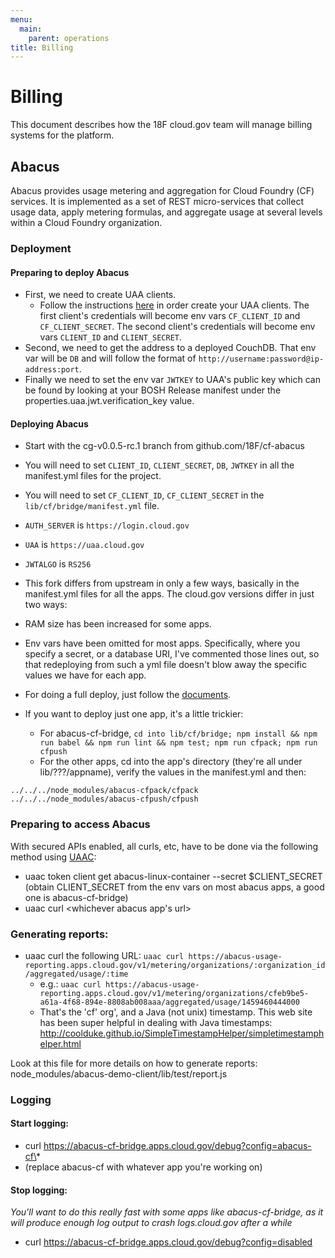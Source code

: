 ```yaml
---
menu:
  main:
    parent: operations
title: Billing
---
```


# Billing

This document describes how the 18F cloud.gov team will manage billing systems for the platform.

## Abacus

Abacus provides usage metering and aggregation for Cloud Foundry (CF) services. It is implemented as a set of REST micro-services that collect usage data, apply metering formulas, and aggregate usage at several levels within a Cloud Foundry organization.

### Deployment

#### Preparing to deploy Abacus

- First, we need to create UAA clients.
  - Follow the instructions [here](https://github.com/18F/cf-abacus/blob/cg-v0.0.5-rc.1/lib/cf/bridge/README.md#uaa-clients) in order create your UAA clients. The first client's credentials will become env vars `CF_CLIENT_ID` and `CF_CLIENT_SECRET`. The second client's credentials will become env vars `CLIENT_ID` and `CLIENT_SECRET`.
- Second, we need to get the address to a deployed CouchDB. That env var will be `DB` and will follow the format of `http://username:password@ip-address:port`.
- Finally we need to set the env var `JWTKEY` to UAA's public key which can be found by looking at your BOSH Release manifest under the properties.uaa.jwt.verification_key value.

#### Deploying Abacus

- Start with the cg-v0.0.5-rc.1 branch from github.com/18F/cf-abacus
- You will need to set `CLIENT_ID`, `CLIENT_SECRET`, `DB`, `JWTKEY` in all the manifest.yml files for the project.
- You will need to set `CF_CLIENT_ID`, `CF_CLIENT_SECRET` in the `lib/cf/bridge/manifest.yml` file.
- `AUTH_SERVER` is `https://login.cloud.gov`
- `UAA` is `https://uaa.cloud.gov`
- `JWTALGO` is `RS256`
- This fork differs from upstream in only a few ways, basically in the manifest.yml files for all the apps. The cloud.gov versions differ in just two ways:
- RAM size has been increased for some apps.
- Env vars have been omitted for most apps. Specifically, where you specify a secret, or a database URI, I've commented those lines out, so that redeploying from such a yml file doesn't blow away the specific values we have for each app.


- For doing a full deploy, just follow the [documents](https://github.com/18F/cf-abacus/tree/cg-v0.0.5-rc.1#deploying-to-cloud-foundry).

- If you want to deploy just one app, it's a little trickier:
  - For abacus-cf-bridge, `cd into lib/cf/bridge; npm install && npm run babel && npm run lint && npm test; npm run cfpack; npm run cfpush`
  - For the other apps, cd into the app's directory (they're all under lib/???/appname), verify the values in the manifest.yml and then:
```
../../../node_modules/abacus-cfpack/cfpack
../../../node_modules/abacus-cfpush/cfpush
  ```

### Preparing to access Abacus
With secured APIs enabled, all curls, etc, have to be done via the following method using [UAAC](https://github.com/cloudfoundry/cf-uaac):

- uaac token client get abacus-linux-container --secret $CLIENT_SECRET
(obtain CLIENT_SECRET from the env vars on most abacus apps, a good one is abacus-cf-bridge)
- uaac curl <whichever abacus app's url>


### Generating reports:
- uaac curl the following URL: `uaac curl https://abacus-usage-reporting.apps.cloud.gov/v1/metering/organizations/:organization_id/aggregated/usage/:time`
  - e.g.:
`uaac curl https://abacus-usage-reporting.apps.cloud.gov/v1/metering/organizations/cfeb9be5-a61a-4f68-894e-8808ab008aaa/aggregated/usage/1459460444000`
  - That's the 'cf' org', and a Java (not unix) timestamp. This web site has been super helpful in dealing with Java timestamps:
http://coolduke.github.io/SimpleTimestampHelper/simpletimestamphelper.html

Look at this file for more details on how to generate reports:
node_modules/abacus-demo-client/lib/test/report.js

### Logging

#### Start logging:
- curl https://abacus-cf-bridge.apps.cloud.gov/debug?config=abacus-cf\*
- (replace abacus-cf with whatever app you're working on)

#### Stop logging:
*You'll want to do this really fast with some apps like abacus-cf-bridge, as it will produce enough log output to crash logs.cloud.gov after a while*

- curl https://abacus-cf-bridge.apps.cloud.gov/debug?config=disabled
